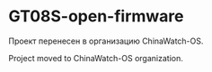 # GT08S-open-firmware
Проект перенесен в организацию ChinaWatch-OS.

Project moved to ChinaWatch-OS organization.
<!--
## TODO:
- [X] Первичная инициализация железа (INT_BOOTLOADER)
- [x] Передача управления микроядру (EXT_KERNEL)
- [x] Загрузка драйверов устройств
- [x] Драйвер для вибромотора
- [ ] Драйвер для LCD (Модель ILI9341 240x240)
- [ ] Драйвер для сенсорной панели (Предположительно FT6236)
- [ ] Тест, рисуем прямоугольники :)
- [ ] Обработка нажатий на тачскрин
- [ ] Своя библиотека GDI, либо портировать Littlevgl (можно взять за основу [этот порт](https://github.com/littlevgl/lv_port_esp32_ili9341))
- [ ] Анимация зарядки (при подключении выключенного устройства)
- [ ] Драйвер для динамика
- [ ] Драйвер для микрофона
- [ ] Драйвер примитивной файловой системы
- [ ] В идеале, нужно написать загрузчик секции ROM, передать ей управление
- [ ] Попытатся впихнуть декодер JPG/PNG
- [ ] Попытатся впихнуть декодер MP3

И прочие вещи... Для начала надо всё вышеперечисленное реализовать.
-->
